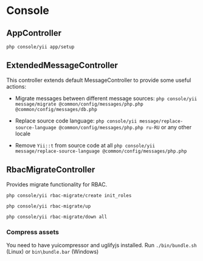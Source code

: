 # Console
## AppController
``php console/yii app/setup`` 

## ExtendedMessageController
This controller extends default MessageController to provide some useful actions:

- Migrate messages between different message sources:
``php console/yii message/migrate @common/config/messages/php.php @common/config/messages/db.php``

- Replace source code language:
``php console/yii message/replace-source-language @common/config/messages/php.php ru-RU``
or any other locale

- Remove ``Yii::t`` from source code at all
``php console/yii message/replace-source-language @common/config/messages/php.php``

## RbacMigrateController
Provides migrate functionality for RBAC.

``php console/yii rbac-migrate/create init_roles``

``php console/yii rbac-migrate/up``

``php console/yii rbac-migrate/down all``

### Compress assets
You need to have yuicompressor and uglifyjs installed.
Run `./bin/bundle.sh` (Linux) or `bin\bundle.bar` (Windows)